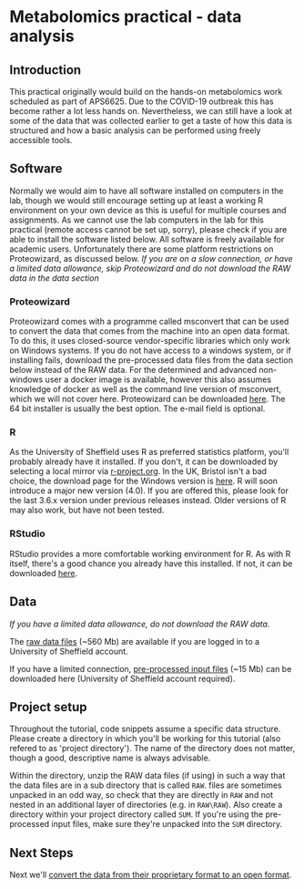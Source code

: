 # Metabolomics practical - data analysis

## Introduction

This practical originally would build on the hands-on metabolomics work scheduled as part of APS6625. Due to the COVID-19 outbreak this has become rather a lot less hands on. Nevertheless, we can still have a look at some of the data that was collected earlier to get a taste of how this data is structured and how a basic analysis can be performed using freely accessible tools.

## Software

Normally we would aim to have all software installed on computers in the lab, though we would still encourage setting up at least a working R environment on your own device as this is useful for multiple courses and assignments. As we cannot use the lab computers in the lab for this practical (remote access cannot be set up, sorry), please check if you are able to install the software listed below. All software is freely available for academic users. Unfortunately there are some platform restrictions on Proteowizard, as discussed below.
*If you are on a slow connection, or have a limited data allowance, skip Proteowizard and do not download the RAW data in the data section*

### Proteowizard

Proteowizard comes with a programme called msconvert that can be used to convert the data that comes from the machine into an open data format. To do this, it uses closed-source vendor-specific libraries which only work on Windows systems. If you do not have access to a windows system, or if installing fails, download the pre-processed data files from the data section below instead of the RAW data. For the determined and advanced non-windows user a docker image is available, however this also assumes knowledge of docker as well as the command line version of msconvert, which we will not cover here.
Proteowizard can be downloaded [here](http://proteowizard.sourceforge.net/download.html). The 64 bit installer is usually the best option. The e-mail field is optional.

### R

As the University of Sheffield uses R as preferred statistics platform, you'll probably already have it installed. If you don't, it can be downloaded by selecting a local mirror via [r-project.org](https://r-project.org). In the UK, Bristol isn't a bad choice, the download page for the Windows version is [here](https://www.stats.bris.ac.uk/R/bin/windows/base/). R will soon introduce a major new version (4.0). If you are offered this, please look for the last 3.6.x version under previous releases instead. Older versions of R may also work, but have not been tested.

### RStudio

RStudio provides a more comfortable working environment for R. As with R itself, there's a good chance you already have this installed. If not, it can be downloaded [here](https://rstudio.com/products/rstudio/download/#download).

## Data

*If you have a limited data allowance, do not download the RAW data.*

The [raw data files](https://drive.google.com/open?id=1oY4WlWQrMBI9cYQs5AaBZ5ysH0oXWlNg) (~560 Mb) are available if you are logged in to a University of Sheffield account.

If you have a limited connection, [pre-processed input files](https://drive.google.com/open?id=1U6qHw7jATcopLD4IetoPnd-DWJDuEne9) (~15 Mb) can be downloaded here (University of Sheffield account required).

## Project setup

Throughout the tutorial, code snippets assume a specific data structure. Please create a directory in which you'll be working for this tutorial (also refered to as 'project directory'). The name of the directory does not matter, though a good, descriptive name is always advisable.

Within the directory, unzip the RAW data files (if using) in such a way that the data files are in a sub directory that is called `RAW`. files are sometimes unpacked in an odd way, so check that they are directly in `RAW` and not nested in an additional layer of directories (e.g. in `RAW\RAW`). Also create a directory within your project directory called `SUM`. If you're using the pre-processed input files, make sure they're unpacked into the `SUM` directory.

## Next Steps

Next we'll [convert the data from their proprietary format to an open format](msconvert).
